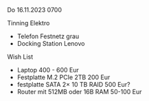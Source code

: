 Do 16.11.2023 0700

Tinning Elektro

- Telefon Festnetz grau
- Docking Station Lenovo

Wish List

- Laptop 400 - 600 Eur
- Festplatte M.2 PCIe 2TB 200 Eur
- festplatte SATA 2× 10 TB RAID 500 Eur?
- Router mit 512MB oder 16B RAM 50-100 Eur
